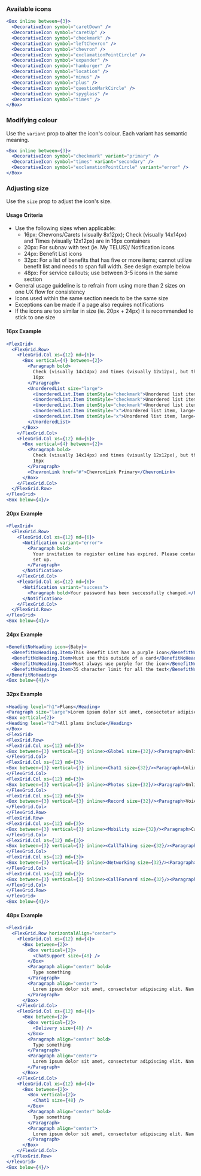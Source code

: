 ### Available icons

```jsx
<Box inline between={3}>
  <DecorativeIcon symbol="caretDown" />
  <DecorativeIcon symbol="caretUp" />
  <DecorativeIcon symbol="checkmark" />
  <DecorativeIcon symbol="leftChevron" />
  <DecorativeIcon symbol="chevron" />
  <DecorativeIcon symbol="exclamationPointCircle" />
  <DecorativeIcon symbol="expander" />
  <DecorativeIcon symbol="hamburger" />
  <DecorativeIcon symbol="location" />
  <DecorativeIcon symbol="minus" />
  <DecorativeIcon symbol="plus" />
  <DecorativeIcon symbol="questionMarkCircle" />
  <DecorativeIcon symbol="spyglass" />
  <DecorativeIcon symbol="times" />
</Box>
```

### Modifying colour

Use the `variant` prop to alter the icon's colour. Each variant has semantic meaning.

```jsx
<Box inline between={3}>
  <DecorativeIcon symbol="checkmark" variant="primary" />
  <DecorativeIcon symbol="times" variant="secondary" />
  <DecorativeIcon symbol="exclamationPointCircle" variant="error" />
</Box>
```

### Adjusting size

Use the `size` prop to adjust the icon's size.

#### Usage Criteria

- Use the following sizes when applicable:
  - 16px: Chevrons/Carets (visually 8x12px); Check (visually 14x14px) and Times (visually 12x12px) are in 16px containers
  - 20px: For subnav with text (ie. My TELUS)/ Notification icons
  - 24px: Benefit List icons
  - 32px: For a list of benefits that has five or more items; cannot utilize benefit list and needs to span full width. See design example below
  - 48px: For service callouts; use between 3-5 icons in the same section
- General usage guideline is to refrain from using more than 2 sizes on one UX flow for consistency
- Icons used within the same section needs to be the same size
- Exceptions can be made if a page also requires notifications
- If the icons are too similar in size (ie. 20px + 24px) it is recommended to stick to one size

#### 16px Example

```jsx noeditor
<FlexGrid>
  <FlexGrid.Row>
    <FlexGrid.Col xs={12} md={6}>
      <Box vertical={4} between={2}>
        <Paragraph bold>
          Check (visually 14x14px) and times (visually 12x12px), but their transparent box sizes are
          16px
        </Paragraph>
        <UnorderedList size="large">
          <UnorderedList.Item itemStyle="checkmark">Unordered list item, large</UnorderedList.Item>
          <UnorderedList.Item itemStyle="checkmark">Unordered list item, large</UnorderedList.Item>
          <UnorderedList.Item itemStyle="checkmark">Unordered list item, large</UnorderedList.Item>
          <UnorderedList.Item itemStyle="x">Unordered list item, large</UnorderedList.Item>
          <UnorderedList.Item itemStyle="x">Unordered list item, large</UnorderedList.Item>
        </UnorderedList>
      </Box>
    </FlexGrid.Col>
    <FlexGrid.Col xs={12} md={6}>
      <Box vertical={4} between={2}>
        <Paragraph bold>
          Check (visually 14x14px) and times (visually 12x12px), but their transparent box sizes are
          16px
        </Paragraph>
        <ChevronLink href="#">ChevronLink Primary</ChevronLink>
      </Box>
    </FlexGrid.Col>
  </FlexGrid.Row>
</FlexGrid>
<Box below={4}/>
```

#### 20px Example

```jsx noeditor
<FlexGrid>
  <FlexGrid.Row>
    <FlexGrid.Col xs={12} md={6}>
      <Notification variant="error">
        <Paragraph bold>
          Your invitation to register online has expired. Please contact us and we'll help you get
          set up.
        </Paragraph>
      </Notification>
    </FlexGrid.Col>
    <FlexGrid.Col xs={12} md={6}>
      <Notification variant="success">
        <Paragraph bold>Your password has been successfully changed.</Paragraph>
      </Notification>
    </FlexGrid.Col>
  </FlexGrid.Row>
</FlexGrid>
<Box below={4}/>
```

#### 24px Example

```jsx noeditor
<BenefitNoHeading icon={Baby}>
  <BenefitNoHeading.Item>This Benefit List has a purple icon</BenefitNoHeading.Item>
  <BenefitNoHeading.Item>Must use this outside of a card</BenefitNoHeading.Item>
  <BenefitNoHeading.Item>Must always use purple for the icon</BenefitNoHeading.Item>
  <BenefitNoHeading.Item>35 character limit for all the text</BenefitNoHeading.Item>
</BenefitNoHeading>
<Box below={4}/>
```

#### 32px Example

```jsx noeditor
<Heading level="h1">Plans</Heading>
<Paragraph size="large">Lorem ipsum dolor sit amet, consectetur adipiscing elit. Nam nec dui nisi. Cras ut nisi fringilla, blandit neque sed, sagittis ligula. Aliquam facilisis ante quam, quis convallis lectus ullamcorper quis.</Paragraph>
<Box vertical={2}>
<Heading level="h2">All plans include</Heading>
</Box>
<FlexGrid>
<FlexGrid.Row>
<FlexGrid.Col xs={12} md={3}>
<Box between={3} vertical={3} inline><Globe1 size={32}/><Paragraph>Unlimited nationwide calls</Paragraph></Box>
</FlexGrid.Col>
<FlexGrid.Col xs={12} md={3}>
<Box between={3} vertical={3} inline><Chat1 size={32}/><Paragraph>Unlimited nationwide texts</Paragraph></Box>
</FlexGrid.Col>
<FlexGrid.Col xs={12} md={3}>
<Box between={3} vertical={3} inline><Photos size={32}/><Paragraph>Unlimited nationwide picture and video messaging</Paragraph></Box>
</FlexGrid.Col>
<FlexGrid.Col xs={12} md={3}>
<Box between={3} vertical={3} inline><Record size={32}/><Paragraph>Voicemail 25</Paragraph></Box>
</FlexGrid.Col>
</FlexGrid.Row>
<FlexGrid.Row>
<FlexGrid.Col xs={12} md={3}>
<Box between={3} vertical={3} inline><Mobility size={32}/><Paragraph>Call display</Paragraph></Box>
</FlexGrid.Col>
<FlexGrid.Col xs={12} md={3}>
<Box between={3} vertical={3} inline><CallTalking size={32}/><Paragraph>Call waiting</Paragraph></Box>
</FlexGrid.Col>
<FlexGrid.Col xs={12} md={3}>
<Box between={3} vertical={3} inline><Networking size={32}/><Paragraph>Conference calling</Paragraph></Box>
</FlexGrid.Col>
<FlexGrid.Col xs={12} md={3}>
<Box between={3} vertical={3} inline><CallForward size={32}/><Paragraph>Call forwarding</Paragraph></Box>
</FlexGrid.Col>
</FlexGrid.Row>
</FlexGrid>
<Box below={4}/>
```

#### 48px Example

```jsx noeditor
<FlexGrid>
  <FlexGrid.Row horizontalAlign="center">
    <FlexGrid.Col xs={12} md={4}>
      <Box between={2}>
        <Box vertical={2}>
          <ChatSupport size={48} />
        </Box>
        <Paragraph align="center" bold>
          Type something
        </Paragraph>
        <Paragraph align="center">
          Lorem ipsum dolor sit amet, consectetur adipiscing elit. Nam nec dui nisi.
        </Paragraph>
      </Box>
    </FlexGrid.Col>
    <FlexGrid.Col xs={12} md={4}>
      <Box between={2}>
        <Box vertical={2}>
          <Delivery size={48} />
        </Box>
        <Paragraph align="center" bold>
          Type something
        </Paragraph>
        <Paragraph align="center">
          Lorem ipsum dolor sit amet, consectetur adipiscing elit. Nam nec dui nisi.
        </Paragraph>
      </Box>
    </FlexGrid.Col>
    <FlexGrid.Col xs={12} md={4}>
      <Box between={2}>
        <Box vertical={2}>
          <Chat1 size={48} />
        </Box>
        <Paragraph align="center" bold>
          Type something
        </Paragraph>
        <Paragraph align="center">
          Lorem ipsum dolor sit amet, consectetur adipiscing elit. Nam nec dui nisi.
        </Paragraph>
      </Box>
    </FlexGrid.Col>
  </FlexGrid.Row>
</FlexGrid>
<Box below={4}/>
```
